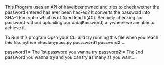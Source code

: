 This Program uses an API of haveibeenpwned and tries to check wether the password entered has ever been hacked?
It converts the password into SHA-1 Encryptio which is of fixed length(40).
Securely checking our password without uploading our data(Password) anywhere we are able to achieve it.

To Run this program Open your CLI and try running this file when you reach this file.
python checkmypass.py passsword1 password2...

password1 = The 1st password you wanna try
password2 = The 2nd password you wanna try 
and you can try as many as you want..... 
